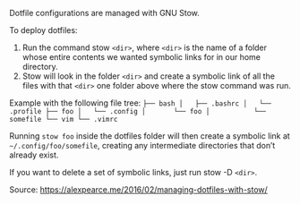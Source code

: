 Dotfile configurations are managed with GNU Stow.

To deploy dotfiles:
1. Run the command stow `<dir>`, where `<dir>` is the name of a folder
whose entire contents we wanted symbolic links for in our home directory.
2. Stow will look in the folder `<dir>` and create a symbolic link of all the files
with that `<dir>` one folder above where the stow command was run.

Example with the following file tree:
`
├── bash
│   ├── .bashrc
│   └── .profile
├── foo
│   └── .config
│       └── foo
│           └── somefile
└── vim
    └── .vimrc
`

Running `stow foo` inside the dotfiles folder will then create a
symbolic link at `~/.config/foo/somefile`, creating any intermediate
directories that don’t already exist.

If you want to delete a set of symbolic links, just run stow -D `<dir>`.

Source: https://alexpearce.me/2016/02/managing-dotfiles-with-stow/
